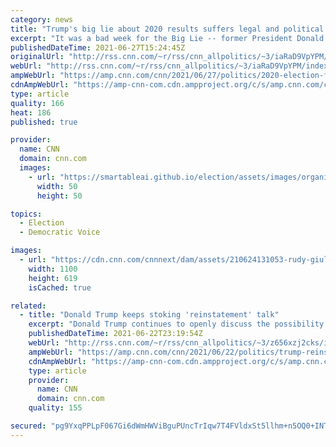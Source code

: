 ```yaml
---
category: news
title: "Trump's big lie about 2020 results suffers legal and political blows in key swing states"
excerpt: "It was a bad week for the Big Lie -- former President Donald Trump and his allies' false claims that widespread fraud is to blame for his 2020 election loss.\n    \n"
publishedDateTime: 2021-06-27T15:24:45Z
originalUrl: "http://rss.cnn.com/~r/rss/cnn_allpolitics/~3/iaRaD9VpYPM/index.html"
webUrl: "http://rss.cnn.com/~r/rss/cnn_allpolitics/~3/iaRaD9VpYPM/index.html"
ampWebUrl: "https://amp.cnn.com/cnn/2021/06/27/politics/2020-election-falsehoods-voting/index.html"
cdnAmpWebUrl: "https://amp-cnn-com.cdn.ampproject.org/c/s/amp.cnn.com/cnn/2021/06/27/politics/2020-election-falsehoods-voting/index.html"
type: article
quality: 166
heat: 186
published: true

provider:
  name: CNN
  domain: cnn.com
  images:
    - url: "https://smartableai.github.io/election/assets/images/organizations/cnn.com-50x50.jpg"
      width: 50
      height: 50

topics:
  - Election
  - Democratic Voice

images:
  - url: "https://cdn.cnn.com/cnnnext/dam/assets/210624131053-rudy-giuliani-gallery38-super-tease.jpg"
    width: 1100
    height: 619
    isCached: true

related:
  - title: "Donald Trump keeps stoking 'reinstatement' talk"
    excerpt: "Donald Trump continues to openly discuss the possibility that he will be reinstated as president, dangerously fomenting the false belief among his followers that this wild conspiracy theory is something other than a total and complete fantasy. \n    \n"
    publishedDateTime: 2021-06-22T23:19:54Z
    webUrl: "http://rss.cnn.com/~r/rss/cnn_allpolitics/~3/z656xzj2cks/index.html"
    ampWebUrl: "https://amp.cnn.com/cnn/2021/06/22/politics/trump-reinstatement-president-big-lie/index.html"
    cdnAmpWebUrl: "https://amp-cnn-com.cdn.ampproject.org/c/s/amp.cnn.com/cnn/2021/06/22/politics/trump-reinstatement-president-big-lie/index.html"
    type: article
    provider:
      name: CNN
      domain: cnn.com
    quality: 155

secured: "pg9YxqPPLpF067Gi6dWmHWViBguPUncTrIqw7T4FVldxSt5llhm+n5OQ0+INTtvwq9l3ZZ4PQNjoldRhjBxKeBcjqieXNOlyOncQI3IHYWEKCxw+WONWCzf1ZXk1MU4JMBMBk1YuCwLVIufUsiFJ8dtCFe5pCN2Ne8rikGji/uaXG/qfzS7IxaWMzIa1XYa3eJiQQXGSIdW6QhHP2tbrt9sm0foxKFEu1dNRLa0YfuYsEocR5ZQAE/4XICuudL+SrPXqpAsFEnwfJVgHEvHGIMwE2zN0PLrOB/XT5/fPfP00HQWtkpK41wsjMFjQDq9FpD9vXkrY7J9yuoBw+8zbOHktWiVMgb/Y26oP7dgYvSQ=;InYWjpADxT7KxZvvv4VtGQ=="
---
```


